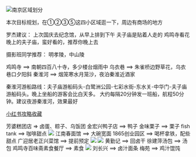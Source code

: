 ![南京区域划分](https://cdn.jsdelivr.net/gh/Vixcity/FigureBed/img/202203051351601.png)

本次目标规划，在①②③⑤这四小区域逛一下，周边有商场的地方

罗杰建议：
上次国庆去纪念馆，从早上排到下午
夫子庙是贴着人走的
鸡鸣寺看花
晚上的夫子庙，蛮好看的，推荐你晚上去

摄影班同学推荐：
明孝陵，中山陵

鸡鸣寺 ==> 南朝四百八十寺，多少楼台烟雨中
乌衣巷 ==> 朱雀桥边野草花，乌衣巷口夕阳斜
秦淮河 ==> 烟笼寒水月笼沙，夜泊秦淮近酒家

秦淮河游船路线：夫子庙游船码头-白鹭洲公园-七彩水街-东水关-中华门-夫子庙游船码头。晚上坐船的游客会比白天多。 大约每隔20分钟发一班船，航程50分钟。建议夜游秦淮河，效果最好

[小红书攻略收藏](https://www.xiaohongshu.com/discovery/item/61a736a40000000001027a53?share_from_user_hidden=true&xhsshare=WeixinSession&appuid=6028c1ba00000000010056f4&apptime=1646461358)

芳婆糕团店 => 卤蛋、粽子、乌饭团
金宏兴鸭子店 ==> 鸭子
金味栗子 ==> 栗子
fish tank ==> 咖啡甜点
![](https://cdn.jsdelivr.net/gh/Vixcity/FigureBed/img/202203142207567.png)
江南春面馆 ==> 大碗宽面
1865创业园区 ==> 喝杯拿铁，配些甜点
广迎居老正兴菜馆 ==> 提前预定
![](https://cdn.jsdelivr.net/gh/Vixcity/FigureBed/img/202203142212892.png)
![](https://cdn.jsdelivr.net/gh/Vixcity/FigureBed/img/202203142212046.png)
黄勤记 ==> 回卤干
徐建萍汤包 ==> 汤包
鸡鸣寺百味斋素食餐厅 ==> 素食
![](https://cdn.jsdelivr.net/gh/Vixcity/FigureBed/img/202203142217167.png)
刘长兴 ==> 卤汁面条
梅苑 ==> 鸡汁馄饨